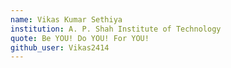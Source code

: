 ```yaml
---
name: Vikas Kumar Sethiya
institution: A. P. Shah Institute of Technology
quote: Be YOU! Do YOU! For YOU! 
github_user: Vikas2414
---
```

